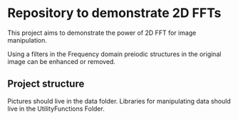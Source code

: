 # Repository to demonstrate 2D FFTs
This project aims to demonstrate the power of 2D FFT for image manipulation.

Using a filters in the Frequency domain preiodic structures in the original image can be enhanced or removed.

## Project structure

Pictures should live in the data folder.
Libraries for manipulating data should live in the UtilityFunctions Folder.
